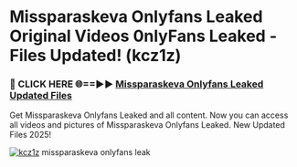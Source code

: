 # Missparaskeva Onlyfans Leaked Original Videos 0nlyFans Leaked - Files Updated! (kcz1z)

<h3>🔴 CLICK HERE 🌐==►► <a href="https://tinyurl.com/2wckxsce" rel="nofollow">Missparaskeva Onlyfans Leaked Updated Files</a></h3>

Get Missparaskeva Onlyfans Leaked and all content. Now you can access all videos and pictures of Missparaskeva Onlyfans Leaked. New Updated Files 2025!

[![kcz1z](https://i.imgur.com/AFduVYN.gif)](https://tinyurl.com/2wckxsce)
missparaskeva onlyfans leak